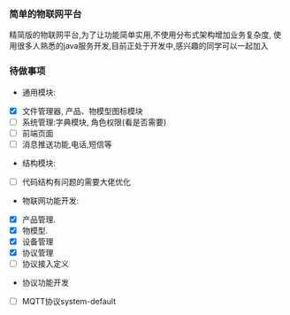 ### 简单的物联网平台
精简版的物联网平台,为了让功能简单实用,不使用分布式架构增加业务复杂度,
使用很多人熟悉的java服务开发,目前正处于开发中,感兴趣的同学可以一起加入
### 待做事项
- 通用模块:
- [X] 文件管理器, 产品、物模型图标模块
- [ ] 系统管理:字典模块, 角色权限(看是否需要)
- [ ] 前端页面
- [ ] 消息推送功能,电话,短信等
- 结构模块:
- [ ] 代码结构有问题的需要大佬优化
- 物联网功能开发:
- [X] 产品管理.
- [X] 物模型.
- [X] 设备管理
- [X] 协议管理
- [ ] 协议接入定义
- 协议功能开发
- [ ] MQTT协议system-default